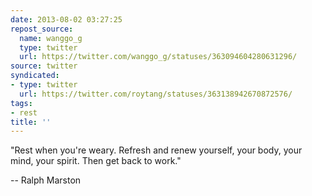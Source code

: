 ```yaml
---
date: 2013-08-02 03:27:25
repost_source:
  name: wanggo_g
  type: twitter
  url: https://twitter.com/wanggo_g/statuses/363094604280631296/
source: twitter
syndicated:
- type: twitter
  url: https://twitter.com/roytang/statuses/363138942670872576/
tags:
- rest
title: ''
---
```


"Rest when you're weary. Refresh and renew yourself, your body, your mind, your spirit. Then get back to work." 

-- Ralph Marston